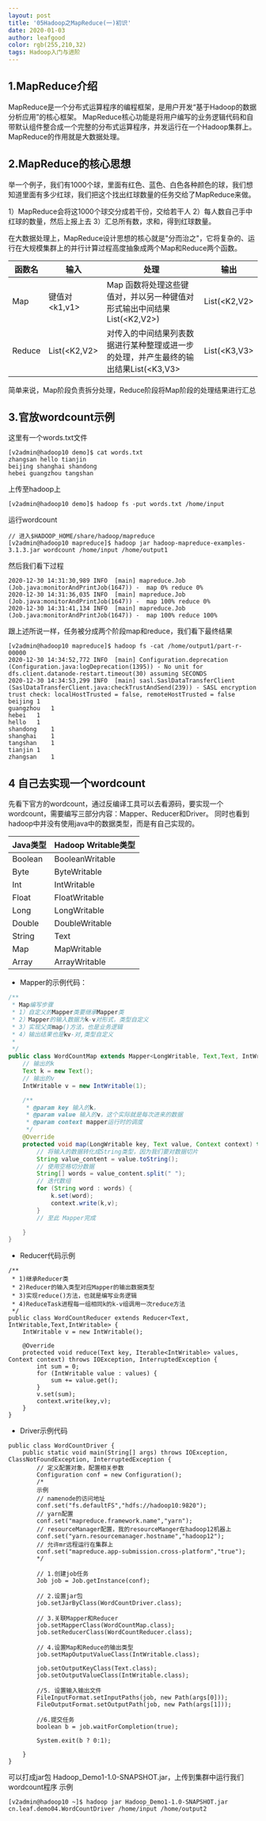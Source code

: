 ```yaml
---
layout: post
title: '05Hadoop之MapReduce(一)初识'
date: 2020-01-03
author: leafgood
color: rgb(255,210,32)
tags: Hadoop入门与进阶
---
```


## 1.MapReduce介绍
MapReduce是一个分布式运算程序的编程框架，是用户开发“基于Hadoop的数据分析应用”的核心框架。
MapReduce核心功能是将用户编写的业务逻辑代码和自带默认组件整合成一个完整的分布式运算程序，并发运行在一个Hadoop集群上。
MapReduce的作用就是大数据处理。

## 2.MapReduce的核心思想
举一个例子，我们有1000个球，里面有红色、蓝色、白色各种颜色的球，我们想知道里面有多少红球，我们把这个找出红球数量的任务交给了MapReduce来做。

1）MapReduce会将这1000个球交分成若干份，交给若干人
2）每人数自己手中红球的数量，然后上报上去
3）汇总所有数，求和，得到红球数量。

在大数据处理上，MapReduce设计思想的核心就是"分而治之"，它将复杂的、运行在大规模集群上的并行计算过程高度抽象成两个Map和Reduce两个函数。





| 函数名 | 输入 | 处理 | 输出 |
| --- | --- | --- | --- |
| Map  |  键值对\<k1,v1\> | Map 函数将处理这些键值对，并以另一种键值对形式输出中间结果 List(\<K2,V2\>) | List(\<K2,V2\> |
| Reduce | List(\<K2,V2\> | 对传入的中间结果列表数据进行某种整理或进一步的处理，并产生最终的输出结果List(\<K3,V3\> | List(\<K3,V3\> |

简单来说，Map阶段负责拆分处理，Reduce阶段将Map阶段的处理结果进行汇总

## 3.官放wordcount示例
这里有一个words.txt文件
```
[v2admin@hadoop10 demo]$ cat words.txt 
zhangsan hello tianjin
beijing shanghai shandong
hebei guangzhou tangshan
```
上传至hadoop上
```
[v2admin@hadoop10 demo]$ hadoop fs -put words.txt /home/input
```
运行wordcount
```
// 进入$HADOOP_HOME/share/hadoop/mapreduce
[v2admin@hadoop10 mapreduce]$ hadoop jar hadoop-mapreduce-examples-3.1.3.jar wordcount /home/input /home/output1
```
然后我们看下过程
```
2020-12-30 14:31:30,989 INFO  [main] mapreduce.Job (Job.java:monitorAndPrintJob(1647)) -  map 0% reduce 0%
2020-12-30 14:31:36,035 INFO  [main] mapreduce.Job (Job.java:monitorAndPrintJob(1647)) -  map 100% reduce 0%
2020-12-30 14:31:41,134 INFO  [main] mapreduce.Job (Job.java:monitorAndPrintJob(1647)) -  map 100% reduce 100%
```
跟上述所说一样，任务被分成两个阶段map和reduce，我们看下最终结果
```
[v2admin@hadoop10 mapreduce]$ hadoop fs -cat /home/output1/part-r-00000
2020-12-30 14:34:52,772 INFO  [main] Configuration.deprecation (Configuration.java:logDeprecation(1395)) - No unit for dfs.client.datanode-restart.timeout(30) assuming SECONDS
2020-12-30 14:34:53,299 INFO  [main] sasl.SaslDataTransferClient (SaslDataTransferClient.java:checkTrustAndSend(239)) - SASL encryption trust check: localHostTrusted = false, remoteHostTrusted = false
beijing	1
guangzhou	1
hebei	1
hello	1
shandong	1
shanghai	1
tangshan	1
tianjin	1
zhangsan	1
```
## 4 自己去实现一个wordcount
先看下官方的wordcount，通过反编译工具可以去看源码，要实现一个wordcount，需要编写三部分内容：Mapper、Reducer和Driver。
同时也看到hadoop中并没有使用java中的数据类型，而是有自己实现的。

| Java类型	|  Hadoop Writable类型 |
| --- | --- |
Boolean |	BooleanWritable
Byte |	ByteWritable
Int	| 	IntWritable
Float	|	 FloatWritable
Long	|	LongWritable
Double	|	DoubleWritable
String	|	Text
Map	|	MapWritable
Array	|	ArrayWritable

- Mapper的示例代码：
```java
/**
 * Map编写步骤
 * 1）自定义的Mapper类要继承Mapper类
 * 2）Mapper的输入数据为k-v对形式，类型自定义
 * 3）实现父类map()方法，也是业务逻辑
 * 4）输出结果也是kv-对,类型自定义
 *
 */
public class WordCountMap extends Mapper<LongWritable, Text,Text, IntWritable>{
    // 输出的k
    Text k = new Text();
    // 输出的v
    IntWritable v = new IntWritable(1);

    /**
     * @param key 输入的k，
     * @param value 输入的v，这个实际就是每次进来的数据
     * @param context mapper运行时的调度
     */
    @Override
    protected void map(LongWritable key, Text value, Context context) throws IOException, InterruptedException {
        // 将输入的数据转化成String类型，因为我们要对数据切片
        String value_content = value.toString();
        // 使用空格切分数据
        String[] words = value_content.split(" ");
        // 迭代数组
        for (String word : words) {
            k.set(word);
            context.write(k,v);
        }
        // 至此 Mapper完成

    }
}
```

- Reducer代码示例
```
/**
 * 1)继承Reducer类
 * 2)Reducer的输入类型对应Mapper的输出数据类型
 * 3)实现reduce()方法，也就是编写业务逻辑
 * 4)ReduceTask进程每一组相同k的k-v组调用一次reduce方法
 */
public class WordCountReducer extends Reducer<Text, IntWritable,Text,IntWritable> {
    IntWritable v = new IntWritable();

    @Override
    protected void reduce(Text key, Iterable<IntWritable> values, Context context) throws IOException, InterruptedException {
        int sum = 0;
        for (IntWritable value : values) {
            sum += value.get();
        }
        v.set(sum);
        context.write(key,v);
    }
}
```

- Driver示例代码
```
public class WordCountDriver {
    public static void main(String[] args) throws IOException, ClassNotFoundException, InterruptedException {
        // 定义配置对象，配置相关参数
        Configuration conf = new Configuration();
        /*
        示例
        // namenode的访问地址
        conf.set("fs.defaultFS","hdfs://hadoop10:9820");
        // yarn配置
        conf.set("mapreduce.framework.name","yarn");
        // resourceManager配置，我的resourceManger在hadoop12机器上
        conf.set("yarn.resourcemanager.hostname","hadoop12");
        // 允许mr远程运行在集群上
        conf.set("mapreduce.app-submission.cross-platform","true");
        */

        // 1.创建job任务
        Job job = Job.getInstance(conf);

        // 2.设置jar包
        job.setJarByClass(WordCountDriver.class);

        // 3.关联Mapper和Reducer
        job.setMapperClass(WordCountMap.class);
        job.setReducerClass(WordCountReducer.class);

        // 4.设置Map和Reduce的输出类型
        job.setMapOutputValueClass(IntWritable.class);

        job.setOutputKeyClass(Text.class);
        job.setOutputValueClass(IntWritable.class);

        //5. 设置输入输出文件
        FileInputFormat.setInputPaths(job, new Path(args[0]));
        FileOutputFormat.setOutputPath(job, new Path(args[1]));

        //6.提交任务
        boolean b = job.waitForCompletion(true);

        System.exit(b ? 0:1);

    }
}
```
可以打成jar包 Hadoop_Demo1-1.0-SNAPSHOT.jar，上传到集群中运行我们wordcount程序
示例
```
[v2admin@hadoop10 ~]$ hadoop jar Hadoop_Demo1-1.0-SNAPSHOT.jar cn.leaf.demo04.WordCountDriver /home/input /home/output2
```

